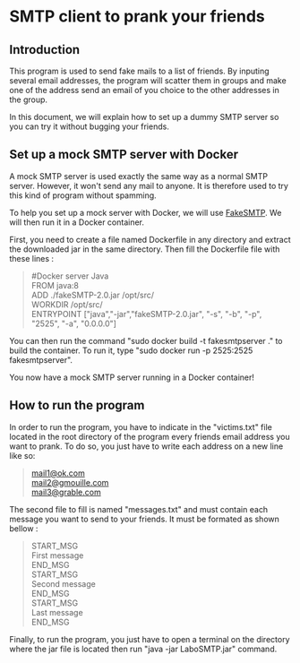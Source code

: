 # SMTP client to prank your friends

## Introduction
This program is used to send fake mails to a list of friends. By inputing several email addresses, the program will scatter them in groups and make one of the address send an email of you choice to the other addresses in the group.  

In this document, we will explain how to set up a dummy SMTP server so you can try it without bugging your friends.

## Set up a mock SMTP server with Docker
A mock SMTP server is used exactly the same way as a normal SMTP server. However, it won't send any mail to anyone. It is therefore used to try this kind of program without spamming.  

To help you set up a mock server with Docker, we will use <a href="http://nilhcem.github.com/FakeSMTP/downloads/fakeSMTP-latest.zip">FakeSMTP</a>. We will then run it in a Docker container.  

First, you need to create a file named Dockerfile in any directory and extract the downloaded jar in the same directory. Then fill the Dockerfile file with these lines :  
> \#Docker server Java  
FROM java:8  
ADD ./fakeSMTP-2.0.jar /opt/src/  
WORKDIR /opt/src/  
ENTRYPOINT ["java","-jar","fakeSMTP-2.0.jar", "-s", "-b", "-p", "2525", "-a", "0.0.0.0"]  

You can then run the command "sudo docker build -t fakesmtpserver ." to build the container.
To run it, type "sudo docker run -p 2525:2525 fakesmtpserver".  

You now have a mock SMTP server running in a Docker container!

## How to run the program
In order to run the program, you have to indicate in the "victims.txt" file located in the root directory of the program every friends email address you want to prank. To do so, you just have to write each address on a new line like so:  
> mail1@ok.com  
mail2@gmouille.com  
mail3@grable.com  

The second file to fill is named "messages.txt" and must contain each message you want to send to your friends. It must be formated as shown bellow :
>START_MSG  
First message  
END_MSG  
START_MSG  
Second message  
END_MSG  
START_MSG  
Last message  
END_MSG
 
Finally, to run the program, you just have to open a terminal on the directory where the jar file is located then run "java -jar LaboSMTP.jar" command.
